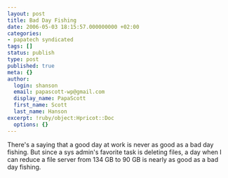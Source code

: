 ```yaml
---
layout: post
title: Bad Day Fishing
date: 2006-05-03 18:15:57.000000000 +02:00
categories:
- papatech syndicated
tags: []
status: publish
type: post
published: true
meta: {}
author:
  login: shanson
  email: papascott-wp@gmail.com
  display_name: PapaScott
  first_name: Scott
  last_name: Hanson
excerpt: !ruby/object:Hpricot::Doc
  options: {}
---
```

<p>There's a saying that a good day at work is never as good as a bad day fishing. But since a sys admin's  favorite task is deleting files, a day when I can reduce a file server from 134 GB to 90 GB is nearly as good as a bad day fishing. </p>
